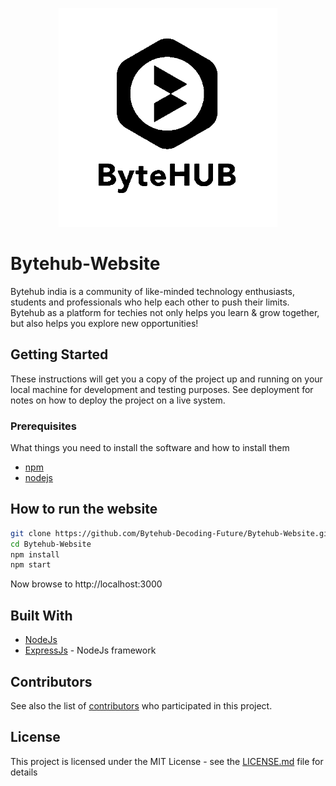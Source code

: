 <p align="center"><a href="https://bytehub.in/" target="_blank"> 
  <img src="public/assets/logo.png" width="350" title="Bytehub"></a>
</p>

# Bytehub-Website

Bytehub india is a community of like-minded technology enthusiasts, students and professionals who help each other to push their limits. Bytehub as a platform for techies not only helps you learn &amp; grow together, but also helps you explore new opportunities!

## Getting Started

These instructions will get you a copy of the project up and running on your local machine for development and testing purposes. See deployment for notes on how to deploy the project on a live system.

### Prerequisites

What things you need to install the software and how to install them

- [npm](https://www.npmjs.com/get-npm)
- [nodejs](https://docs.npmjs.com/downloading-and-installing-node-js-and-npm)

## How to run the website

```bash
git clone https://github.com/Bytehub-Decoding-Future/Bytehub-Website.git
cd Bytehub-Website
npm install
npm start
```

Now browse to http://localhost:3000

## Built With

- [NodeJs](https://nodejs.org/en/)
- [ExpressJs](https://expressjs.com/) - NodeJs framework

## Contributors

See also the list of [contributors](https://github.com/Bytehub-Decoding-Future/Bytehub-Website/graphs/contributors) who participated in this project.

## License

This project is licensed under the MIT License - see the [LICENSE.md](LICENSE) file for details
